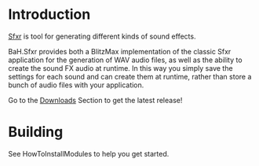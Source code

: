 # Introduction #

[Sfxr](http://www.drpetter.se/project_sfxr.html) is tool for generating different kinds of sound effects.

BaH.Sfxr provides both a BlitzMax implementation of the classic Sfxr application for the generation of WAV audio files, as well as the ability to create the sound FX audio at runtime. In this way you simply save the settings for each sound and can create them at runtime, rather than store a bunch of audio files with your application.

Go to the [Downloads](http://code.google.com/p/maxmods/downloads/list) Section to get the latest release!


# Building #

See HowToInstallModules to help you get started.